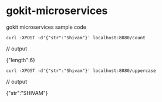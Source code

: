 # gokit-microservices
gokit microservices sample code


`curl -XPOST -d'{"str":"Shivam"}' localhost:8080/count`

// output

{"length":6}

`curl -XPOST -d'{"str":"Shivam"}' localhost:8080/uppercase`

// output

{"str":"SHIVAM"}
